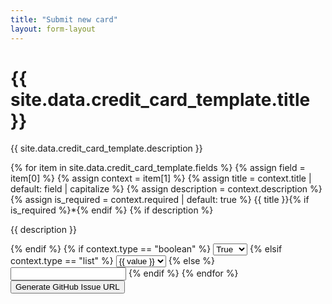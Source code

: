 ```yaml
---
title: "Submit new card"
layout: form-layout
---
```


<h1>{{ site.data.credit_card_template.title }}</h1>
<p>{{ site.data.credit_card_template.description }}</p>

<form id="creditCardSubmissionForm">
  {% for item in site.data.credit_card_template.fields %}
    {% assign field = item[0] %}
    {% assign context = item[1] %}
    {% assign title = context.title | default: field | capitalize %}
    {% assign description = context.description %}
    {% assign is_required = context.required | default: true %}
    <label for="{{ field }}">{{ title }}{% if is_required %}<span class="required-asterisk">*</span>{% endif %}</label>
    {% if description %}
    <p class="field-description">{{ description }}</p>
    {% endif %}
    {% if context.type == "boolean" %}
        <select name="{{ field }}" id="{{ field }}">
            <option value="true">True</option>
            <option value="false">False</option>
        </select>
    {% elsif context.type == "list" %}
        <select name="{{ field }}" id="{{ field }}">
            {% for value in context.values %}
                <option value="{{ value }}">{{ value }}</option>
            {% endfor %}
        </select>
    {% else %}
        <input type="{{ context.type }}" name="{{ field }}" id="{{ field }}" {% if context.max_length %}maxlength="{{ context.max_length }}"{% endif %} {% if is_required %}required{% endif %}>
    {% endif %}
  {% endfor %}
  <button type="button" onclick="generateGitHubIssueURL()">Generate GitHub Issue URL</button>
</form>

<script>
function validateForm() {
    const formData = new FormData(document.getElementById('creditCardSubmissionForm'));
    for (let pair of formData.entries()) {
        if (pair[1] === "" && document.getElementById(pair[0]).required) {
            alert(pair[0] + " is a required field!");
            return false;
        }
    }
    return true;
}

function generateGitHubIssueURL() {
    if (!validateForm()) {
        return;
    }

    let baseURL = "https://github.com/{owner}/{repo}/issues/new?";
    let title = "New Card Submission: " + document.getElementById('card_name').value;
    let body = "";

    const formData = new FormData(document.getElementById('creditCardSubmissionForm'));
    for (let pair of formData.entries()) {
        body += pair[0] + ": " + pair[1] + "\n";
    }

    let issueURL = baseURL + "title=" + encodeURIComponent(title) + "&body=" + encodeURIComponent(body);
    window.location.href = issueURL;
}
</script>
